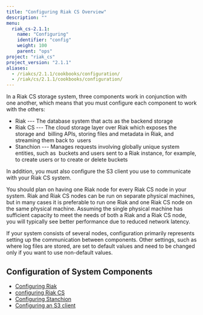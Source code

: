 ```yaml
---
title: "Configuring Riak CS Overview"
description: ""
menu:
  riak_cs-2.1.1:
    name: "Configuring"
    identifier: "config"
    weight: 100
    parent: "ops"
project: "riak_cs"
project_version: "2.1.1"
aliases:
  - /riakcs/2.1.1/cookbooks/configuration/
  - /riak/cs/2.1.1/cookbooks/configuration/
---
```


In a Riak CS storage system, three components work in conjunction with one another, which means that you must configure each component to work with the others:

* Riak --- The database system that acts as the backend storage
* Riak CS --- The cloud storage layer over Riak which exposes the storage and  billing APIs, storing files and metadata in Riak, and streaming them back to  users
* Stanchion --- Manages requests involving globally unique system entities, such as  buckets and users sent to a Riak instance, for example, to create users or to create or delete buckets

In addition, you must also configure the S3 client you use to communicate with your Riak CS system.

You should plan on having one Riak node for every Riak CS node in your system. Riak and Riak CS nodes can be run on separate physical machines, but in many cases it is preferable to run one Riak and one Riak CS node on the same physical machine. Assuming the single physical machine has sufficient capacity to meet the needs of both a Riak and a Riak CS node, you will typically see better performance due to reduced network latency.

If your system consists of several nodes, configuration primarily represents setting up the communication between components. Other settings, such as where log files are stored, are set to default values and need to be changed only if you want to use non-default values.

## Configuration of System Components

* [Configuring Riak](/riak/cs/2.1.1/cookbooks/configuration/riak-for-cs)
* [configuring Riak CS](/riak/cs/2.1.1/cookbooks/configuration/riak-cs)
* [Configuring Stanchion](/riak/cs/2.1.1/cookbooks/configuration/stanchion)
* [Configuring an S3 client](/riak/cs/2.1.1/cookbooks/configuration/s3-client)
